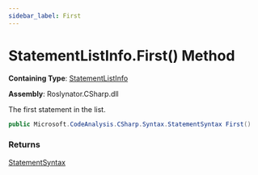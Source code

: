 ```yaml
---
sidebar_label: First
---
```


# StatementListInfo\.First\(\) Method

**Containing Type**: [StatementListInfo](../index.md)

**Assembly**: Roslynator\.CSharp\.dll

  
The first statement in the list\.

```csharp
public Microsoft.CodeAnalysis.CSharp.Syntax.StatementSyntax First()
```

### Returns

[StatementSyntax](https://docs.microsoft.com/en-us/dotnet/api/microsoft.codeanalysis.csharp.syntax.statementsyntax)


